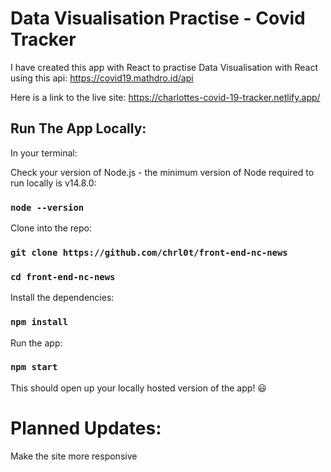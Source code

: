 # Data Visualisation Practise - Covid Tracker

I have created this app with React to practise Data Visualisation with React using this api: https://covid19.mathdro.id/api

Here is a link to the live site: https://charlottes-covid-19-tracker.netlify.app/

## Run The App Locally:

In your terminal:

Check your version of Node.js - the minimum version of Node required to run locally is v14.8.0:

### `node --version`

Clone into the repo:

### `git clone https://github.com/chrl0t/front-end-nc-news`

### `cd front-end-nc-news`

Install the dependencies:

### `npm install`

Run the app:

### `npm start`

This should open up your locally hosted version of the app! 😃

# Planned Updates:

Make the site more responsive
